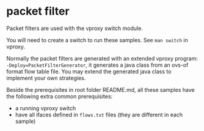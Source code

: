 # packet filter

Packet filters are used with the vproxy switch module.

You will need to create a switch to run these samples. See `man switch` in vproxy.

Normally the packet filters are generated with an extended vproxy program: `-Deploy=PacketFilterGenerator`, it generates a java class from an ovs-of format flow table file. You may extend the generated java class to implement your own strategies.

Beside the prerequisites in root folder README.md, all these samples have the following extra common prerequisites:

* a running vproxy switch
* have all ifaces defined in `flows.txt` files (they are different in each sample)
